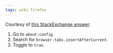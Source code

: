 ```yaml
---
tags: wiki firefox
---
```


Courtesy of [this StackExchange answer](https://superuser.com/a/1372579/322531):

1. Go to `about:config`
2. Search for `browser.tabs.insertAfterCurrent`.
3. Toggle to `true`.
